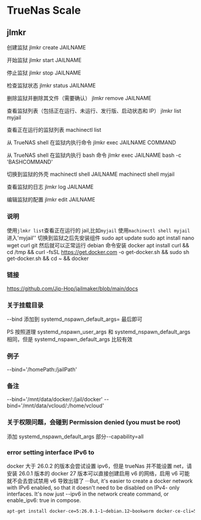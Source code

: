 # TrueNas Scale

## jlmkr

创建监狱 jlmkr create JAILNAME

开始监狱 jlmkr start JAILNAME

停止监狱 jlmkr stop JAILNAME

检查监狱状态 jlmkr status JAILNAME

删除监狱并删除其文件（需要确认） jlmkr remove JAILNAME

查看监狱列表（包括正在运行、未运行、发行版、启动状态和 IP） jlmkr list
myjail

查看正在运行的监狱列表 machinectl list

从 TrueNAS shell 在监狱内执行命令 jlmkr exec JAILNAME COMMAND

从 TrueNAS shell 在监狱内执行 bash 命令 jlmkr exec JAILNAME bash -c 'BASHCOMMAND'

切换到监狱的外壳 machinectl shell JAILNAME
machinectl shell myjail

查看监狱的日志 jlmkr log JAILNAME

编辑监狱的配置 jlmkr edit JAILNAME

### 说明

使用`jlmkr list`查看正在运行的 jail,比如`myjail`
使用`machinectl shell myjail`进入'myjail''
切换到监狱之后先安装组件
sudo apt update
sudo apt install nano wget curl git
然后就可以正常运行 debian 命令安装 docker
apt install curl && cd /tmp && curl -fsSL https://get.docker.com -o get-docker.sh && sudo sh get-docker.sh && cd ~ && docker

### 链接

https://github.com/Jip-Hop/jailmaker/blob/main/docs

### 关于挂载目录

--bind 添加到 systemd_nspawn_default_args= 最后即可

PS
按照道理 systemd_nspawn_user_args 和 systemd_nspawn_default_args 相同，但是 systemd_nspawn_default_args 比较有效

### 例子

--bind='/homePath:/jailPath'

### 备注

--bind='/mnt/data/docker/:/jail/docker' --bind='/mnt/data/vcloud/:/home/vcloud'

### 关于权限问题，会碰到 Permission denied (you must be root)

添加 systemd_nspawn_default_args 部分--capability=all

### error setting interface IPv6 to <nil>

docker 大于 26.0.2 的版本会尝试设置 ipv6，但是 trueNas 并不能设置 net，请安装 26.0.1 版本的 docker
27 版本可以直接创建启用 v6 的网络，启用 v6 可能就不会去尝试禁用 v6 导致出错了
···But, it's easier to create a docker network with IPv6 enabled, so that it doesn't need to be disabled on IPv4- only interfaces. It's now just --ipv6 in the network create command, or enable_ipv6: true in compose.

```bash
apt-get install docker-ce=5:26.0.1-1~debian.12~bookworm docker-ce-cli=5:26.0.1-1~debian.12~bookworm
```
